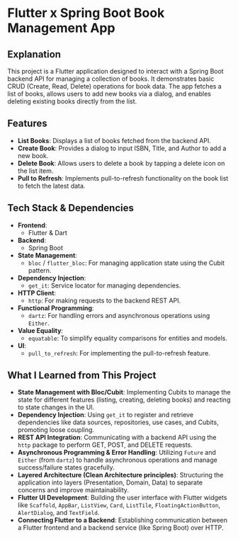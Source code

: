 # Flutter x Spring Boot Book Management App

## Explanation

This project is a Flutter application designed to interact with a Spring Boot backend API for managing a collection of books. It demonstrates basic CRUD (Create, Read, Delete) operations for book data. The app fetches a list of books, allows users to add new books via a dialog, and enables deleting existing books directly from the list.

## Features

*   **List Books**: Displays a list of books fetched from the backend API.
*   **Create Book**: Provides a dialog to input ISBN, Title, and Author to add a new book.
*   **Delete Book**: Allows users to delete a book by tapping a delete icon on the list item.
*   **Pull to Refresh**: Implements pull-to-refresh functionality on the book list to fetch the latest data.

## Tech Stack & Dependencies

*   **Frontend**:
    *   Flutter & Dart
*   **Backend**:
    *   Spring Boot
*   **State Management**:
    *   `bloc` / `flutter_bloc`: For managing application state using the Cubit pattern.
*   **Dependency Injection**:
    *   `get_it`: Service locator for managing dependencies.
*   **HTTP Client**:
    *   `http`: For making requests to the backend REST API.
*   **Functional Programming**:
    *   `dartz`: For handling errors and asynchronous operations using `Either`.
*   **Value Equality**:
    *   `equatable`: To simplify equality comparisons for entities and models.
*   **UI**:
    *   `pull_to_refresh`: For implementing the pull-to-refresh feature.

## What I Learned from This Project

*   **State Management with Bloc/Cubit**: Implementing Cubits to manage the state for different features (listing, creating, deleting books) and reacting to state changes in the UI.
*   **Dependency Injection**: Using `get_it` to register and retrieve dependencies like data sources, repositories, use cases, and Cubits, promoting loose coupling.
*   **REST API Integration**: Communicating with a backend API using the `http` package to perform GET, POST, and DELETE requests.
*   **Asynchronous Programming & Error Handling**: Utilizing `Future` and `Either` (from `dartz`) to handle asynchronous operations and manage success/failure states gracefully.
*   **Layered Architecture (Clean Architecture principles)**: Structuring the application into layers (Presentation, Domain, Data) to separate concerns and improve maintainability.
*   **Flutter UI Development**: Building the user interface with Flutter widgets like `Scaffold`, `AppBar`, `ListView`, `Card`, `ListTile`, `FloatingActionButton`, `AlertDialog`, and `TextField`.
*   **Connecting Flutter to a Backend**: Establishing communication between a Flutter frontend and a backend service (like Spring Boot) over HTTP.
